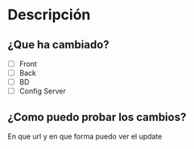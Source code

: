 # Descripción
## ¿Que ha cambiado?
- [ ] Front
- [ ] Back
- [ ] BD
- [ ] Config Server

## ¿Como puedo probar los cambios?
En que url  y en que forma puedo ver el update
